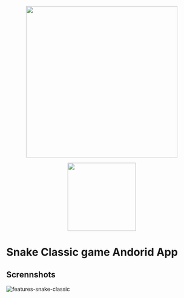 
<p align="center">
  <img align="center" src="https://user-images.githubusercontent.com/59477908/232758191-c7830594-153c-4bf9-a87e-90c6ac8c53d0.png" width="400"/>
</p>


<p align="center">
  <a href="https://play.google.com/store/apps/details?id=com.snakeclassicgame">
    <img src="https://user-images.githubusercontent.com/59477908/232756298-aed649fe-273d-4441-86a3-73cf51123152.png" width="180"/>
  </a>
</p>


# Snake Classic game Andorid App

## Scrennshots
![features-snake-classic](https://user-images.githubusercontent.com/59477908/232758302-c1f8d1b7-6305-49ad-a5d8-37bac2baac89.png)
